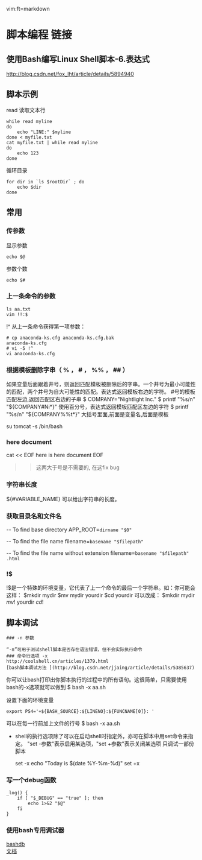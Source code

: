    vim:ft=markdown  
# 脚本编程  链接

## 使用Bash编写Linux Shell脚本-6.表达式
http://blog.csdn.net/fox_lht/article/details/5894940

## 脚本示例

read 读取文本行

    while read myline
    do
        echo "LINE:" $myline
    done < myfile.txt
    cat myfile.txt | while read myline
    do
        echo 123
    done
循环目录

    for dir in `ls $rootDir` ; do
        echo $dir
    done
## 常用
### 传参数
显示参数

    echo $@
参数个数

    echo $#

### 上一条命令的参数

    ls aa.txt
    vim !!:$
!^ 从上一条命令获得第一项参数：

    # cp anaconda-ks.cfg anaconda-ks.cfg.bak
    anaconda-ks.cfg
    # vi -5 !^
    vi anaconda-ks.cfg
### 根据模板删除字串（ % ， # ， %% ， ## ）

如果变量后面跟着井号，则返回匹配模板被删除后的字串。一个井号为最小可能性的匹配，两个井号为自大可能性的匹配。表达式返回模板右边的字符。
\#号的模板匹配左边,返回匹配区右边的子串
$ COMPANY="Nightlight Inc."
$ printf "%s/n" "${COMPANY#Ni*}"
使用百分号，表达式返回模板匹配区左边的字符
$ printf "%s/n" "${COMPANY%%t*}"
大括号里面,前面是变量名,后面是模板

su tomcat -s /bin/bash

### here document
cat << EOF
here is here document
EOF
>> 这两大于号是不需要的, 在这fix bug
### 字符串长度
${#VARIABLE_NAME} 可以给出字符串的长度。

### 获取目录名和文件名
-- To find base directory
APP_ROOT=`dirname "$0"`

-- To find the file name
filename=`basename "$filepath"`

-- To find the file name without extension
filename=`basename "$filepath" .html`

### !$
!$是一个特殊的环境变量，它代表了上一个命令的最后一个字符串。如：你可能会这样：
$mkdir mydir
$mv mydir yourdir
$cd yourdir
可以改成：
$mkdir mydir
$mv !$ yourdir
$cd !$



## 脚本调试

    ### -n 参数

    “-n”可用于测试shell脚本是否存在语法错误，但不会实际执行命令
    ### 命令行选项 -x
    http://coolshell.cn/articles/1379.html
    [bash脚本调试方法 ](http://blog.csdn.net/jjaing/article/details/5385637)

你可以让bash打印出你脚本执行的过程中的所有语句。这很简单，只需要使用bash的-x选项就可以做到
$ bash -x aa.sh

设置下面的环境变量

    export PS4='+${BASH_SOURCE}:${LINENO}:${FUNCNAME[0]}: '
可以在每一行前加上文件的行号
$ bash -x aa.sh
* shell的执行选项除了可以在启动shell时指定外，亦可在脚本中用set命令来指定。 "set -参数"表示启用某选项，"set +参数"表示关闭某选项
只调试一部份脚本

    set -x
    echo "Today is $(date %Y-%m-%d)"
    set +x

### 写一个debug函数

    _log() {
        if [ "$_DEBUG" == "true" ]; then
            echo 1>&2 "$@"
        fi
    }

### 使用bash专用调试器
[bashdb](http://bashdb.sourceforge.net/)  
[文档](http://bashdb.sourceforge.net/bashdb.html)  
